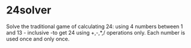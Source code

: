 # 24solver
Solve the traditional game of calculating 24: using 4 numbers between 1 and 13 - inclusive -to get 24 using +,-,*,/ operations only. Each number is used once and only once.
